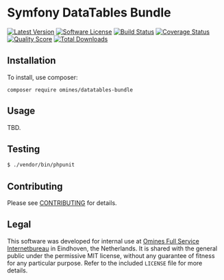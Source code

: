 # Symfony DataTables Bundle
[![Latest Version](https://img.shields.io/github/release/omines/datatables-bundle.svg?style=flat-square)](https://github.com/omines/datatables-bundle/releases)
[![Software License](https://img.shields.io/badge/license-MIT-brightgreen.svg?style=flat-square)](LICENSE.md)
[![Build Status](https://img.shields.io/travis/omines/datatables-bundle/master.svg?style=flat-square)](https://travis-ci.org/omines/datatables-bundle)
[![Coverage Status](https://img.shields.io/scrutinizer/coverage/g/omines/datatables-bundle.svg?style=flat-square)](https://scrutinizer-ci.com/g/omines/datatables-bundle/code-structure)
[![Quality Score](https://img.shields.io/scrutinizer/g/omines/datatables-bundle.svg?style=flat-square)](https://scrutinizer-ci.com/g/omines/datatables-bundle)
[![Total Downloads](https://img.shields.io/packagist/dt/omines/datatables-bundle.svg?style=flat-square)](https://packagist.org/packages/omines/datatables-bundle)

## Installation

To install, use composer:

```
composer require omines/datatables-bundle
```

## Usage

TBD.

## Testing

```bash
$ ./vendor/bin/phpunit
```

## Contributing

Please see [CONTRIBUTING](https://github.com/omines/datatables-bundle/blob/master/CONTRIBUTING.md) for details.

## Legal

This software was developed for internal use at [Omines Full Service Internetbureau](https://www.omines.nl/)
in Eindhoven, the Netherlands. It is shared with the general public under the permissive MIT license, without
any guarantee of fitness for any particular purpose. Refer to the included `LICENSE` file for more details.
